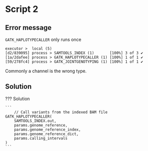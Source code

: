 # Script 2

## Error message

`GATK_HAPLOTYPECALLER` only runs once

```
executor >  local (5)
[d2/839095] process > SAMTOOLS_INDEX (1)       [100%] 3 of 3 ✔
[1a/2dafee] process > GATK_HAPLOTYPECALLER (1) [100%] 1 of 1 ✔
[59/278fc4] process > GATK_JOINTGENOTYPING (1) [100%] 1 of 1 ✔
```

Commonly a channel is the wrong type.

## Solution

??? Solution

    ```
        // Call variants from the indexed BAM file
    GATK_HAPLOTYPECALLER(
        SAMTOOLS_INDEX.out,
        params.genome_reference,
        params.genome_reference_index,
        params.genome_reference_dict,
        params.calling_intervals
    )
    ```